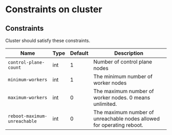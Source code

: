 Constraints on cluster
===================

Constraints
-----------------

Cluster should satisfy these constraints.

| Name                         | Type | Default | Description                                                           |
| ---------------------------- | ---- | ------- | --------------------------------------------------------------------- |
| `control-plane-count`        | int  | 1       | Number of control plane nodes                                         |
| `minimum-workers`            | int  | 1       | The minimum number of worker nodes                                    |
| `maximum-workers`            | int  | 0       | The maximum number of worker nodes. 0 means unlimited.                |
| `reboot-maximum-unreachable` | int  | 0       | The maximum number of unreachable nodes allowed for operating reboot. |
